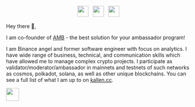 <p align='center'>
<a href="https://kallen.cc"><img height="30" src="https://raw.githubusercontent.com/WaylonWalker/WaylonWalker/main/icon/dev.png"></a>&nbsp;&nbsp;
<a href="https://twitter.com/kallen_cc"><img height="30" src="https://github.com/WaylonWalker/WaylonWalker/blob/main/icon/twitter.png?raw=true"></a>&nbsp;&nbsp;
<a href="https://forward-stake.com"><img height="30" src="https://github.com/WaylonWalker/WaylonWalker/blob/main/icon/by-me-a-coffee.png?raw=true"></a>
</p>

Hey there 👋,

I am co-founder of [AMB](https://amb.place/) - the best solution for your ambassador program! 

I am Binance angel and former software engineer with focus on analytics. I have wide range of business, technical, and communication skills which have allowed me to manage complex crypto projects. I participate as validator/moderator/ambassador in mainnets and testnets of such networks as cosmos, polkadot, solana, as well as other unique blockchains. You can see a full list of what I am up to on [kallen.cc](https://kallen.cc/#portfolio). 



 <div align="center">
  <div style="display: flex; align-items: flex-start;">
 <img align="top" src="https://komarev.com/ghpvc/?username=kallen-c&color=yellow" height='35'/>
<br />
<br />
  </div>
</div>
